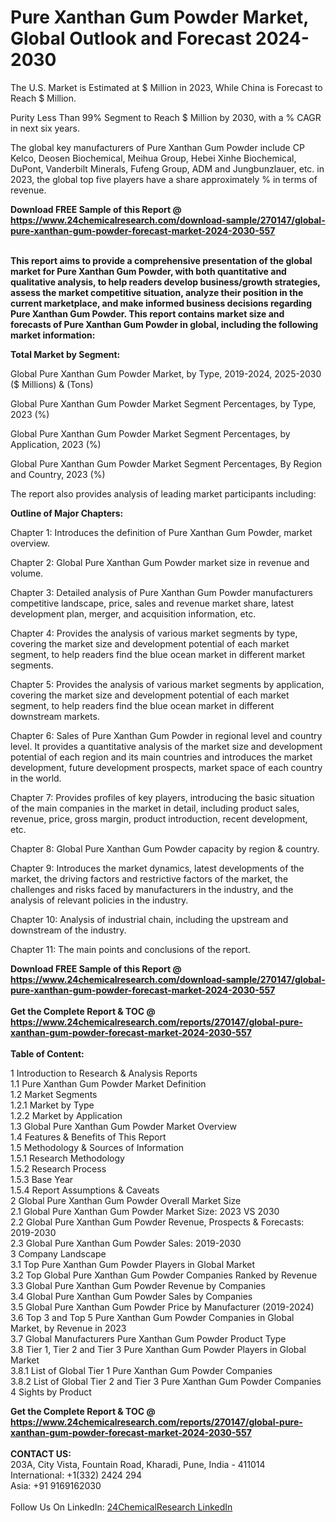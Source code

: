<h1>Pure Xanthan Gum Powder Market, Global Outlook and Forecast 2024-2030</h1><p>
The U.S. Market is Estimated at $ Million in 2023, While China is Forecast to Reach $ Million.</p><p>
Purity Less Than 99% Segment to Reach $ Million by 2030, with a % CAGR in next six years.</p><p>
The global key manufacturers of Pure Xanthan Gum Powder include CP Kelco, Deosen Biochemical, Meihua Group, Hebei Xinhe Biochemical, DuPont, Vanderbilt Minerals, Fufeng Group, ADM and Jungbunzlauer, etc. in 2023, the global top five players have a share approximately % in terms of revenue.</p><div><b>Download FREE Sample of this Report @ 
            <a href="https://www.24chemicalresearch.com/download-sample/270147/global-pure-xanthan-gum-powder-forecast-market-2024-2030-557">
            https://www.24chemicalresearch.com/download-sample/270147/global-pure-xanthan-gum-powder-forecast-market-2024-2030-557</a></b></div><br><p>
<strong>This report aims to provide a comprehensive presentation of the global market for Pure Xanthan Gum Powder, with both quantitative and qualitative analysis, to help readers develop business/growth strategies, assess the market competitive situation, analyze their position in the current marketplace, and make informed business decisions regarding Pure Xanthan Gum Powder. This report contains market size and forecasts of Pure Xanthan Gum Powder in global, including the following market information:</strong>
</p><p>
<strong>Total Market by Segment:</strong></p><p>
Global Pure Xanthan Gum Powder Market, by Type, 2019-2024, 2025-2030 ($ Millions) &amp; (Tons)</p><p>
Global Pure Xanthan Gum Powder Market Segment Percentages, by Type, 2023 (%)</p><p>
</p><p>
Global Pure Xanthan Gum Powder Market Segment Percentages, by Application, 2023 (%)</p><p>
</p><p>
Global Pure Xanthan Gum Powder Market Segment Percentages, By Region and Country, 2023 (%)</p><p>
</p><p>
The report also provides analysis of leading market participants including:</p><p>
</p><p>
</p><p>
</p><p><strong>Outline of Major Chapters:</strong></p><p>
</p><p>Chapter 1: Introduces the definition of Pure Xanthan Gum Powder, market overview.</p><p>
Chapter 2: Global Pure Xanthan Gum Powder market size in revenue and volume.</p><p>
Chapter 3: Detailed analysis of Pure Xanthan Gum Powder manufacturers competitive landscape, price, sales and revenue market share, latest development plan, merger, and acquisition information, etc.</p><p>
Chapter 4: Provides the analysis of various market segments by type, covering the market size and development potential of each market segment, to help readers find the blue ocean market in different market segments.</p><p>
Chapter 5: Provides the analysis of various market segments by application, covering the market size and development potential of each market segment, to help readers find the blue ocean market in different downstream markets.</p><p>
Chapter 6: Sales of Pure Xanthan Gum Powder in regional level and country level. It provides a quantitative analysis of the market size and development potential of each region and its main countries and introduces the market development, future development prospects, market space of each country in the world.</p><p>
Chapter 7: Provides profiles of key players, introducing the basic situation of the main companies in the market in detail, including product sales, revenue, price, gross margin, product introduction, recent development, etc.</p><p>
Chapter 8: Global Pure Xanthan Gum Powder capacity by region &amp; country.</p><p>
Chapter 9: Introduces the market dynamics, latest developments of the market, the driving factors and restrictive factors of the market, the challenges and risks faced by manufacturers in the industry, and the analysis of relevant policies in the industry.</p><p>
Chapter 10: Analysis of industrial chain, including the upstream and downstream of the industry.</p><p>
Chapter 11: The main points and conclusions of the report.</p><div><b>Download FREE Sample of this Report @ 
            <a href="https://www.24chemicalresearch.com/download-sample/270147/global-pure-xanthan-gum-powder-forecast-market-2024-2030-557">
            https://www.24chemicalresearch.com/download-sample/270147/global-pure-xanthan-gum-powder-forecast-market-2024-2030-557</a></b></div><br><div><b>Get the Complete Report & TOC @ 
            <a href="https://www.24chemicalresearch.com/reports/270147/global-pure-xanthan-gum-powder-forecast-market-2024-2030-557">
            https://www.24chemicalresearch.com/reports/270147/global-pure-xanthan-gum-powder-forecast-market-2024-2030-557</a></b></div><br>
            <b>Table of Content:</b><p>1 Introduction to Research & Analysis Reports<br />
    1.1 Pure Xanthan Gum Powder Market Definition<br />
    1.2 Market Segments<br />
        1.2.1 Market by Type<br />
        1.2.2 Market by Application<br />
    1.3 Global Pure Xanthan Gum Powder Market Overview<br />
    1.4 Features & Benefits of This Report<br />
    1.5 Methodology & Sources of Information<br />
        1.5.1 Research Methodology<br />
        1.5.2 Research Process<br />
        1.5.3 Base Year<br />
        1.5.4 Report Assumptions & Caveats<br />
2 Global Pure Xanthan Gum Powder Overall Market Size<br />
    2.1 Global Pure Xanthan Gum Powder Market Size: 2023 VS 2030<br />
    2.2 Global Pure Xanthan Gum Powder Revenue, Prospects & Forecasts: 2019-2030<br />
    2.3 Global Pure Xanthan Gum Powder Sales: 2019-2030<br />
3 Company Landscape<br />
    3.1 Top Pure Xanthan Gum Powder Players in Global Market<br />
    3.2 Top Global Pure Xanthan Gum Powder Companies Ranked by Revenue<br />
    3.3 Global Pure Xanthan Gum Powder Revenue by Companies<br />
    3.4 Global Pure Xanthan Gum Powder Sales by Companies<br />
    3.5 Global Pure Xanthan Gum Powder Price by Manufacturer (2019-2024)<br />
    3.6 Top 3 and Top 5 Pure Xanthan Gum Powder Companies in Global Market, by Revenue in 2023<br />
    3.7 Global Manufacturers Pure Xanthan Gum Powder Product Type<br />
    3.8 Tier 1, Tier 2 and Tier 3 Pure Xanthan Gum Powder Players in Global Market<br />
        3.8.1 List of Global Tier 1 Pure Xanthan Gum Powder Companies<br />
        3.8.2 List of Global Tier 2 and Tier 3 Pure Xanthan Gum Powder Companies<br />
4 Sights by Product</p><div><b>Get the Complete Report & TOC @ 
            <a href="https://www.24chemicalresearch.com/reports/270147/global-pure-xanthan-gum-powder-forecast-market-2024-2030-557">
            https://www.24chemicalresearch.com/reports/270147/global-pure-xanthan-gum-powder-forecast-market-2024-2030-557</a></b></div><br><b>CONTACT US:</b><br>
            203A, City Vista, Fountain Road, Kharadi, Pune, India - 411014<br>
            International: +1(332) 2424 294<br>
            Asia: +91 9169162030 <br><br>
            Follow Us On LinkedIn: <a href="https://www.linkedin.com/company/24chemicalresearch/">24ChemicalResearch LinkedIn</a>